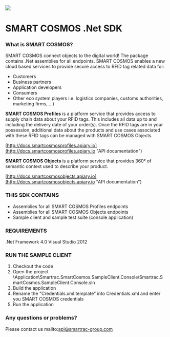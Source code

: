 <img src="http://smartractechnology.github.io/smartcosmos-client-java/images/smartcosmos.png"/>

# SMART COSMOS .Net SDK

### What is SMART COSMOS?

SMART COSMOS connect objects to the digital world! The package contains .Net assemblies for all endpoints. SMART COSMOS enables a new cloud based services to provide secure access to RFID tag related data for:

- Customers
- Business partners
- Application developers
- Consumers
- Other eco system players i.e. logistics companies, customs authorities, marketing firms, …)

**SMART COSMOS Profiles** is a platform service that provides access to supply chain data about your RFID tags. This includes all data up to and including the delivery date of your order(s). Once the RFID tags are in your possession, additional data about the products and use cases associated with these RFID tags can be managed with SMART COSMOS Objects.

[http://docs.smartcosmosprofiles.apiary.io](http://docs.smartcosmosprofiles.apiary.io "API documentation")


**SMART COSMOS Objects** is a platform service that provides 360° of semantic context used to describe your product.

[http://docs.smartcosmosobjects.apiary.io](http://docs.smartcosmosobjects.apiary.io "API documentation")


### THIS SDK CONTAINS
- Assemblies for all SMART COSMOS Profiles endpoints
- Assemblies for all SMART COSMOS Objects endpoints
- Sample client and sample test suite (console application)

### REQUIREMENTS
.Net Framework 4.0
Visual Studio 2012

### RUN THE SAMPLE CLIENT

1. Checkout the code
2. Open the project <Checkout folder>\Application\Smartrac.SmartCosmos.SampleClient.Console\Smartrac.SmartCosmos.SampleClient.Console.sln
3. Build the application
4. Rename the "Credentials.xml.template" into Credentials.xml and enter you SMART COSMOS credentials
5. Run the application 

### Any questions or problems?
Please contact us mailto:api@smartrac-group.com